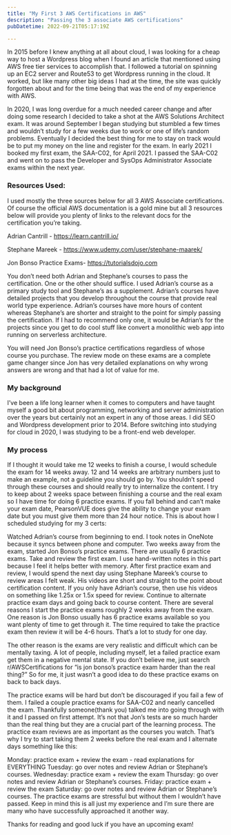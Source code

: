 ```yaml
---
title: "My First 3 AWS Certifications in AWS"
description: "Passing the 3 associate AWS certifications"
pubDatetime: 2022-09-21T05:17:19Z

---
```


In 2015 before I knew anything at all about cloud, I was looking for a cheap way to host a Wordpress blog when I found an article that mentioned using AWS free tier services to accomplish that. I followed a tutorial on spinning up an EC2 server and Route53 to get Wordpress running in the cloud. It worked, but like many other big ideas I had at the time, the site was quickly forgotten about and for the time being that was the end of my experience with AWS.

In 2020, I was long overdue for a much needed career change and after doing some research I decided to take a shot at the AWS Solutions Architect exam. It was around September I began studying but stumbled a few times and wouldn’t study for a few weeks due to work or one of life’s random problems. Eventually I decided the best thing for me to stay on track would be to put my money on the line and register for the exam. In early 2021 I booked my first exam, the SAA-C02, for April 2021. I passed the SAA-C02 and went on to pass the Developer and SysOps Administrator Associate exams within the next year.

### Resources Used:
I used mostly the three sources below for all 3 AWS Associate certifications. Of course the official AWS documentation is a gold mine but all 3 resources below will provide you plenty of links to the relevant docs for the certification you’re taking.

Adrian Cantrill - https://learn.cantrill.io/

Stephane Mareek - https://www.udemy.com/user/stephane-maarek/

Jon Bonso Practice Exams- https://tutorialsdojo.com

You don’t need both Adrian and Stephane’s courses to pass the certification. One or the other should suffice. I used Adrian’s course as a primary study tool and Stephane’s as a supplement. Adrian’s courses have detailed projects that you develop throughout the course that provide real world type experience. Adrian’s courses have more hours of content whereas Stephane’s are shorter and straight to the point for simply passing the certification. If I had to recommend only one, it would be Adrian’s for the projects since you get to do cool stuff like convert a monolithic web app into running on serverless architecture.

You will need Jon Bonso’s practice certifications regardless of whose course you purchase. The review mode on these exams are a complete game changer since Jon has very detailed explanations on why wrong answers are wrong and that had a lot of value for me.

### My background
I’ve been a life long learner when it comes to computers and have taught myself a good bit about programming, networking and server administration over the years but certainly not an expert in any of those areas. I did SEO and Wordpress development prior to 2014. Before switching into studying for cloud in 2020, I was studying to be a front-end web developer.

### My process
If I thought it would take me 12 weeks to finish a course, I would schedule the exam for 14 weeks away. 12 and 14 weeks are arbitrary numbers just to make an example, not a guideline you should go by. You shouldn’t speed through these courses and should really try to internalize the content. I try to keep about 2 weeks space between finishing a course and the real exam so I have time for doing 6 practice exams. If you fall behind and can’t make your exam date, PearsonVUE does give the ability to change your exam date but you must give them more than 24 hour notice. This is about how I scheduled studying for my 3 certs:

Watched Adrian’s course from beginning to end. I took notes in OneNote because it syncs between phone and computer.
Two weeks away from the exam, started Jon Bonso’s practice exams. There are usually 6 practice exams.
Take and review the first exam. I use hand-written notes in this part because I feel it helps better with memory.
After first practice exam and review, I would spend the next day using Stephane Mareek’s course to review areas I felt weak. His videos are short and straight to the point about certification content. If you only have Adrian’s course, then use his videos on something like 1.25x or 1.5x speed for review.
Continue to alternate practice exam days and going back to course content.
There are several reasons I start the practice exams roughly 2 weeks away from the exam. One reason is Jon Bonso usually has 6 practice exams available so you want plenty of time to get through it. The time required to take the practice exam then review it will be 4-6 hours. That’s a lot to study for one day.

The other reason is the exams are very realistic and difficult which can be mentally taxing. A lot of people, including myself, let a failed practice exam get them in a negative mental state. If you don’t believe me, just search r/AWSCertifications for “is jon bonso’s practice exam harder than the real thing?” So for me, it just wasn’t a good idea to do these practice exams on back to back days.

The practice exams will be hard but don’t be discouraged if you fail a few of them. I failed a couple practice exams for SAA-C02 and nearly cancelled the exam. Thankfully someone(thank you) talked me into going through with it and I passed on first attempt. It’s not that Jon’s tests are so much harder than the real thing but they are a crucial part of the learning process. The practice exam reviews are as important as the courses you watch. That’s why I try to start taking them 2 weeks before the real exam and I alternate days something like this:

Monday: practice exam + review the exam - read explanations for EVERYTHING
Tuesday: go over notes and review Adrian or Stephane’s courses.
Wednesday: practice exam + review the exam
Thursday: go over notes and review Adrian or Stephane’s courses.
Friday: practice exam + review the exam
Saturday: go over notes and review Adrian or Stephane’s courses.
The practice exams are stressful but without them I wouldn’t have passed. Keep in mind this is all just my experience and I’m sure there are many who have successfully approached it another way.

Thanks for reading and good luck if you have an upcoming exam!